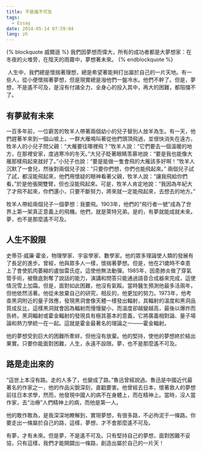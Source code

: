 ```yaml
---
title: 不是遙不可及
tags:
  - Essay
date: 2014-05-14 07:59:04
lang: zh
---
```

{% blockquote 威爾遜 %}
我們因夢想而偉大，所有的成功者都是大夢想家：在冬夜的火堆旁，在陰天的雨霧中，夢想著未來。
{% endblockquote %}

 人生中，我們總是懷揣著理想，總是希望著能夠打出屬於自己的一片天地。有一些人，從小便懷揣著夢想，但是現實總是潑他們一盤冷水。他們不幹了。但是，夢想，不是遙不可及，是沒有付諸全力，全身心的投入其中，再大的困難，都阻擋不了。
<!--more-->
## 有夢就有未來

一百多年前，一位窮苦的牧羊人帶著兩個幼小的兒子替別人放羊為生。有一天，他們趕著羊來到一個山坡上，一群大雁鳴叫著從他們頭頂飛過，並很快消失在遠方。牧羊人的小兒子問父親：“大雁要往哪裡飛？”牧羊人說：“它們要去一個溫暖的地方，在那裡安家，度過寒冷的冬天。”大兒子眨著眼睛羡慕地說：“要是我也能像大雁那樣飛起來就好了。”小兒子也說：“要是能做一隻會飛的大雁該多好啊！”牧羊人沉默了一會兒，然後對兩個兒子說：“只要你們想，你們也能飛起來。” 兩個兒子試了試，都沒能飛起來，他們用懷疑的眼神看著父親，牧羊人說：“讓我飛給你們看。”於是他張開雙臂，但也沒能飛起來。可是，牧羊人肯定地說：“我因為年紀大了才飛不起來，你們還小，只要不斷努力，將來就一定能飛起來，去想去的地方。”

牧羊人帶給兩個兒子一個夢想：我要飛。1903年，他們的“飛行者一號”成為了世界上第一架真正意義上的飛機。他們，就是萊特兄弟。是的，有夢就能成就未來。夢，也不是那麼遙不可及。

## 人生不設限

史蒂芬·威廉·霍金，物理學家、宇宙學家、數學家。他的眾多理論使人類的發展有了長足的進步。曾經，他與眾多人一樣，懷揣著夢想。但是，他在21歲時不幸患上了會使肌肉萎縮的盧伽雷氏症。這使他無法動彈。1985年，因患肺炎做了穿氣管手術，被徹底剝奪了說話的能力，演講和問答只能通過語音合成器來完成，這使情況雪上加霜。但是，面對如此困難，他沒有氣餒。當時醫生預測他最多活兩年，但他依然活著。他從未放棄自己的研究，相反的，他更加的努力。1973年，他考查黑洞附近的量子效應，發現黑洞會像天體一樣發出輻射，其輻射的溫度和黑洞品質成反比，這樣黑洞就會因為輻射而慢慢變小，而溫度卻越變越高，最後以爆炸而告終。黑洞輻射或霍金輻射的發現具有極其基本的意義，它將廣義相對論、量子場論和熱力學統一在一起。這就是霍金最著名的理論之一——霍金輻射。

他的夢想受到巨大的困難所牽絆，但他沒有放棄。他的堅持，使他的夢想終於結出果實。只要你能面對困難，人生，永遠不設限。夢，也不是那麼遙不可及。

## 路是走出來的

“這世上本沒有路。走的人多了，也變成了路。”魯迅曾經說過。魯迅是中國近代最著名的作家之一，他的作品尖銳深刻，直戳要害。他曾經去日本，懷著救人的夢想前往日本求學，然而，他發現中國人的病不在身體上，而在精神上。當時，沒人當作家，去“治療”人們精神上的病，而他是第一人。

他的敢作敢為，是我深深地瞭解到，實現夢想，有很多路，不必拘泥于一條路。你要走出一條屬於自己的路，這樣，夢想，才不會那麼遙不可及。

有夢，才有未來。但是夢，不是遙不可及。只有堅持自己的夢想，面對困難不妥協，只有這樣，我們才能開闢出一條路，創造出屬於自己的一片天！